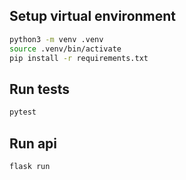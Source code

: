 
## Setup virtual environment
```bash
python3 -m venv .venv
source .venv/bin/activate
pip install -r requirements.txt
```

## Run tests
```bash
pytest
```

## Run api
```bash
flask run
```